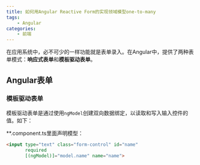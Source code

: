 ```yaml
---
title: 如何用Angular Reactive Form的实现领域模型one-to-many
tags:
    - Angular
categories:
    - 前端
---
```


在应用系统中，必不可少的一样功能就是表单录入。在Angular中，提供了两种表单模式：**响应式表单**和**模板驱动表单**。


## Angular表单

### 模板驱动表单

模板驱动表单是通过使用`ngModel`创建双向数据绑定，以读取和写入输入控件的值。如下：

**.component.ts里面声明模型：


```html
<input type="text" class="form-control" id="name"
       required
       [(ngModel)]="model.name" name="name">
```